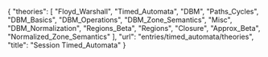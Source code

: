 {
    "theories": [
        "Floyd_Warshall",
        "Timed_Automata",
        "DBM",
        "Paths_Cycles",
        "DBM_Basics",
        "DBM_Operations",
        "DBM_Zone_Semantics",
        "Misc",
        "DBM_Normalization",
        "Regions_Beta",
        "Regions",
        "Closure",
        "Approx_Beta",
        "Normalized_Zone_Semantics"
    ],
    "url": "entries/timed_automata/theories",
    "title": "Session Timed_Automata"
}